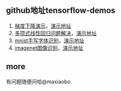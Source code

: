 ## github地址tensorflow-demos
1. [梯度下降演示](https://github.com/yuzai/sgd-demo)，[演示地址](http://blog.maxiaobo.com.cn/sgd-demo/)
2. [多项式线性回归问题解决](https://github.com/yuzai/linear-regression)，[演示地址](http://blog.maxiaobo.com.cn/linear-regression/dist/)
3. [mnist手写字体识别](https://github.com/yuzai/mnist-demo)，[演示地址](http://blog.maxiaobo.com.cn/mnist-demo/dist/)
4. [imagenet图像识别](https://github.com/yuzai/imagenet)，[演示地址](http://blog.maxiaobo.com.cn/imagenet/dist/)

## more
有问题随便问哈@maxiaobo

